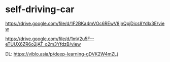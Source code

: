 # self-driving-car

https://drive.google.com/file/d/1F2BKa4mVOc6REwV8jnQpjDics8YdIx3E/view

https://drive.google.com/file/d/1mV2u5F--eTUUX6ZR6o2jAT_o2m3YfdzB/view

DL:
https://viblo.asia/p/deep-learning-gDVK2W4mZLj
